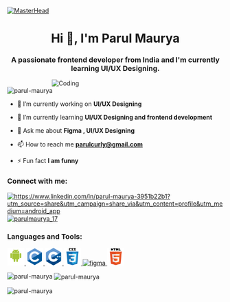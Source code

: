 [![MasterHead](https://user-images.githubusercontent.com/74038190/212749443-0810e511-4f46-4492-96aa-3c110d7bc41a.gif)](htpps://parulmaurya.io)

<h1 align="center">Hi 👋, I'm Parul Maurya</h1>
<h3 align="center">A passionate frontend developer from India and I'm currently learning UI/UX Designing.</h3>
<img align="right" alt="Coding" width="400" src="https://cdn.dribbble.com/users/1364029/screenshots/16093268/media/68e82a7fb4904614a9066d6b540c14b2.gif">

<p align="left"> <img src="https://komarev.com/ghpvc/?username=parul-maurya&label=Profile%20views&color=0e75b6&style=flat" alt="parul-maurya" /> </p>

- 🔭 I’m currently working on **UI/UX Designing**

- 🌱 I’m currently learning **UI/UX Designing and frontend development**

- 💬 Ask me about **Figma , UI/UX Designing**

- 📫 How to reach me **parulcurly@gmail.com**

- ⚡ Fun fact **I am funny**

<h3 align="left">Connect with me:</h3>
<p align="left">
<a href="https://linkedin.com/in/https://www.linkedin.com/in/parul-maurya-3951b22b1?utm_source=share&utm_campaign=share_via&utm_content=profile&utm_medium=android_app" target="blank"><img align="center" src="https://raw.githubusercontent.com/rahuldkjain/github-profile-readme-generator/master/src/images/icons/Social/linked-in-alt.svg" alt="https://www.linkedin.com/in/parul-maurya-3951b22b1?utm_source=share&utm_campaign=share_via&utm_content=profile&utm_medium=android_app" height="30" width="40" /></a>
<a href="https://instagram.com/parulmaurya_17" target="blank"><img align="center" src="https://raw.githubusercontent.com/rahuldkjain/github-profile-readme-generator/master/src/images/icons/Social/instagram.svg" alt="parulmaurya_17" height="30" width="40" /></a>
</p>

<h3 align="left">Languages and Tools:</h3>
<p align="left"> <a href="https://developer.android.com" target="_blank" rel="noreferrer"> <img src="https://raw.githubusercontent.com/devicons/devicon/master/icons/android/android-original-wordmark.svg" alt="android" width="40" height="40"/> </a> <a href="https://www.cprogramming.com/" target="_blank" rel="noreferrer"> <img src="https://raw.githubusercontent.com/devicons/devicon/master/icons/c/c-original.svg" alt="c" width="40" height="40"/> </a> <a href="https://www.w3schools.com/cpp/" target="_blank" rel="noreferrer"> <img src="https://raw.githubusercontent.com/devicons/devicon/master/icons/cplusplus/cplusplus-original.svg" alt="cplusplus" width="40" height="40"/> </a> <a href="https://www.w3schools.com/css/" target="_blank" rel="noreferrer"> <img src="https://raw.githubusercontent.com/devicons/devicon/master/icons/css3/css3-original-wordmark.svg" alt="css3" width="40" height="40"/> </a> <a href="https://www.figma.com/" target="_blank" rel="noreferrer"> <img src="https://www.vectorlogo.zone/logos/figma/figma-icon.svg" alt="figma" width="40" height="40"/> </a> <a href="https://www.w3.org/html/" target="_blank" rel="noreferrer"> <img src="https://raw.githubusercontent.com/devicons/devicon/master/icons/html5/html5-original-wordmark.svg" alt="html5" width="40" height="40"/> </a> </p>

<p><img align="left" src="https://github-readme-stats.vercel.app/api/top-langs?username=parul-maurya&show_icons=true&locale=en&layout=compact" alt="parul-maurya" /></p>

<p>&nbsp;<img align="center" src="https://github-readme-stats.vercel.app/api?username=parul-maurya&show_icons=true&locale=en" alt="parul-maurya" /></p>

<p><img align="center" src="https://github-readme-streak-stats.herokuapp.com/?user=parul-maurya&" alt="parul-maurya" /></p>
